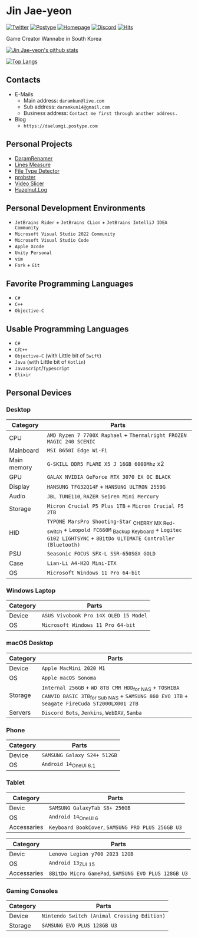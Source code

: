 # Jin Jae-yeon

[![Twitter](https://img.shields.io/badge/daelumgi-blue?logo=Twitter)](https://twitter.com/daelumgi) [![Postype](https://img.shields.io/badge/Postype-daelumgi-yellowgreen)](https://daelumgi.postype.com) [![Homepage](https://img.shields.io/badge/daram.in-green?logo=nginx)](https://daram.in) [![Discord](https://img.shields.io/badge/daelumgi-lightgrey?logo=Discord)](#) [![Hits](https://hits.seeyoufarm.com/api/count/incr/badge.svg?url=https%3A%2F%2Fgithub.com%2Fdaramkun&count_bg=%23337CBC&title_bg=%23555555&icon=&icon_color=%23E7E7E7&title=hits&edge_flat=false)](https://hits.seeyoufarm.com)

Game Creator Wannabe in South Korea

[![Jin Jae-yeon's github stats](https://github-readme-stats.vercel.app/api?username=daramkun&show_icons=true&hide_border=true)](https://github.com/daramkun)

[![Top Langs](https://github-readme-stats.vercel.app/api/top-langs/?username=daramkun&hide_border=true&layout=compact)](https://github.com/daramkun)

## Contacts
- E-Mails
  - Main address: `daramkun@live.com`
  - Sub address: `daramkun14@gmail.com`
  - Business address: `Contact me first through another address.`
- Blog
  - `https://daelumgi.postype.com`

## Personal Projects
- [DaramRenamer](https://github.com/daramkun/DaramRenamer)
- [Lines Measure](https://github.com/daramkun/Lines-Measure)
- [File Type Detector](https://github.com/daramkun/FileTypeDetector)
- [probster](https://github.com/daramkun/probster)
- [Video Slicer](https://github.com/daramkun/VideoSlicer)
- [Hazelnut.Log](https://github.com/daramkun/Hazelnut.Log)

## Personal Development Environments
- `JetBrains Rider` + `JetBrains CLion` + `JetBrains IntelliJ IDEA Community`
- `Microsoft Visual Studio 2022 Community`
- `Microsoft Visual Studio Code`
- `Apple Xcode`
- `Unity Personal`
- `vim`
- `Fork` + `Git`

## Favorite Programming Languages
- `C#`
- `C++`
- `Objective-C`

## Usable Programming Languages
- `C#`
- `C`/`C++`
- `Objective-C` (with Little bit of `Swift`)
- `Java` (with Little bit of `Kotlin`)
- `Javascript`/`Typescript`
- `Elixir`

## Personal Devices
### Desktop
|Category|Parts|
|--------|-----|
|CPU|`AMD Ryzen 7 7700X Raphael` + `Thermalright FROZEN MAGIC 240 SCENIC`|
|Mainboard|`MSI B650I Edge Wi-Fi`|
|Main memory|`G-SKILL DDR5 FLARE X5 J 16GB 6000Mhz` x2|
|GPU|`GALAX NVIDIA GeForce RTX 3070 EX OC BLACK`|
|Display|`HANSUNG TFG32Q14F` + `HANSUNG ULTRON 2559G`|
|Audio|`JBL TUNE110`, `RAZER Seiren Mini Mercury`|
|Storage|`Micron Crucial P5 Plus 1TB` + `Micron Crucial P5 2TB`|
|HID|`TYPONE MarsPro Shooting-Star` <sub>CHERRY MX Red-switch</sub> + `Leopold FC660M` <sub>Backup Keyboard</sub> + `Logitec G102 LIGHTSYNC` + `8BitDo ULTIMATE Controller (Bluetooth)`|
|PSU|`Seasonic FOCUS SFX-L SSR-650SGX GOLD`|
|Case|`Lian-Li A4-H2O Mini-ITX`|
|OS|`Microsoft Windows 11 Pro 64-bit`|

### Windows Laptop
|Category|Parts|
|--------|-----|
|Device|`ASUS Vivobook Pro 14X OLED i5 Model`|
|OS|`Microsoft Windows 11 Pro 64-bit`|

### macOS Desktop
|Category|Parts|
|--------|-----|
|Device|`Apple MacMini 2020 M1`|
|OS|`Apple macOS Sonoma`|
|Storage|`Internal 256GB` + `WD 8TB CMR HDD`<sub>for NAS</sub> + `TOSHIBA CANVIO BASIC 3TB`<sub>for Sub NAS</sub> + `SAMSUNG 860 EVO 1TB` + `Seagate FireCuda ST2000LX001 2TB`|
|Servers|`Discord Bots`, `Jenkins`, `WebDAV`, `Samba`|

### Phone
|Category|Parts|
|--------|-----|
|Device|`SAMSUNG Galaxy S24+ 512GB`|
|OS|`Android 14`<sub>OneUI 6.1</sub>|

### Tablet
|Category|Parts|
|--------|-----|
|Devic|`SAMSUNG GalaxyTab S8+ 256GB`|
|OS|`Android 14`<sub>OneUI 6</sub>|
|Accessaries|`Keyboard BookCover`, `SAMSUNG PRO PLUS 256GB U3`|

|Category|Parts|
|--------|-----|
|Devic|`Lenovo Legion y700 2023 12GB`|
|OS|`Android 13`<sub>ZUI 15</sub>|
|Accessaries|`8BitDo Micro GamePad`, `SAMSUNG EVO PLUS 128GB U3`|

### Gaming Consoles
|Category|Parts|
|--------|-----|
|Device|`Nintendo Switch (Animal Crossing Edition)`|
|Storage|`SAMSUNG EVO PLUS 128GB U3`|

